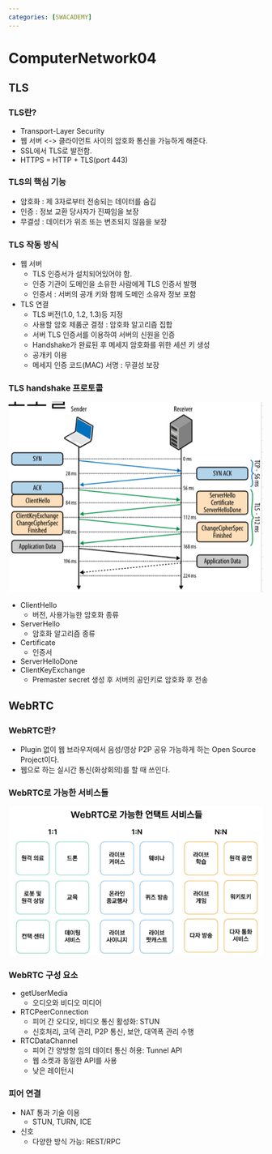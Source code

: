 ```yaml
---
categories: [SWACADEMY]
---
```


# ComputerNetwork04

## TLS

### TLS란?

- Transport-Layer Security
- 웹 서버 <-> 클라이언트 사이의 암호화 통신을 가능하게 해준다.
- SSL에서 TLS로 발전함.
- HTTPS = HTTP + TLS(port 443)

### TLS의 핵심 기능

- 암호화 : 제 3자로부터 전송되는 데이터를 숨김
- 인증 : 정보 교환 당사자가 진짜임을 보장
- 무결성 : 데이터가 위조 또는 변조되지 않음을 보장

### TLS 작동 방식

- 웹 서버
  - TLS 인증서가 설치되어있어야 함.
  - 인증 기관이 도메인을 소유한 사람에게 TLS 인증서 발행
  - 인증서 : 서버의 공개 키와 함께 도메인 소유자 정보 포함
- TLS 연결
  - TLS 버전(1.0, 1.2, 1.3)등 지정
  - 사용할 암호 제품군 결정 : 암호화 알고리즘 집합
  - 서버 TLS 인증서를 이용하여 서버의 신원을 인증
  - Handshake가 완료된 후 메세지 암호화를 위한 세션 키 생성
  - 공개키 이용
  - 메세지 인증 코드(MAC) 서명 : 무결성 보장

### TLS handshake 프로토콜

![TLS handshake](/assets/images/2023/02/27/img_7.png)

- ClientHello
  - 버전, 사용가능한 암호화 종류
- ServerHello
  - 암호화 알고리즘 종류
- Certificate
  - 인증서
- ServerHelloDone
- ClientKeyExchange
  - Premaster secret 생성 후 서버의 공인키로 암호화 후 전송

## WebRTC

### WebRTC란?

- Plugin 없이 웹 브라우저에서 음성/영상 P2P 공유 가능하게 하는 Open Source Project이다.
- 웹으로 하는 실시간 통신(화상회의)를 할 때 쓰인다.

### WebRTC로 가능한 서비스들

![untact services](/assets/images/2023/02/27/img_8.png)

### WebRTC 구성 요소

- getUserMedia
  - 오디오와 비디오 미디어
- RTCPeerConnection
  - 피어 간 오디오, 비디오 통신 활성화: STUN
  - 신호처리, 코덱 관리, P2P 통신, 보안, 대역폭 관리 수행
- RTCDataChannel
  - 피어 간 양방향 임의 데이터 통신 허용: Tunnel API
  - 웹 소켓과 동일한 API를 사용
  - 낮은 레이턴시

### 피어 연결

- NAT 통과 기술 이용
  - STUN, TURN, ICE
- 신호
  - 다양한 방식 가능: REST/RPC





